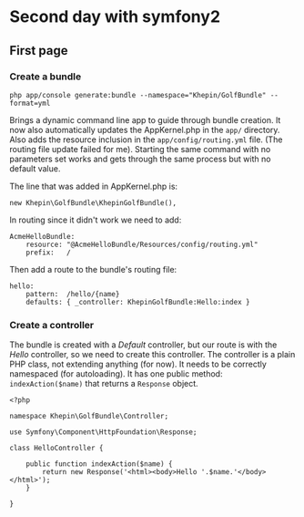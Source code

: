# Second day with symfony2

## First page

### Create a bundle

    php app/console generate:bundle --namespace="Khepin/GolfBundle" --format=yml

Brings a dynamic command line app to guide through bundle creation. It now also automatically updates the AppKernel.php in the `app/` directory. Also adds the resource inclusion in the `app/config/routing.yml` file. (The routing file update failed for me). Starting the same command with no parameters set works and gets through the same process but with no default value.


The line that was added in AppKernel.php is:

    new Khepin\GolfBundle\KhepinGolfBundle(),

In routing since it didn't work we need to add:

    AcmeHelloBundle:
        resource: "@AcmeHelloBundle/Resources/config/routing.yml"
        prefix:   /

Then add a route to the bundle's routing file:

    hello:
        pattern:  /hello/{name}
        defaults: { _controller: KhepinGolfBundle:Hello:index }

### Create a controller

The bundle is created with a _Default_ controller, but our route is with the _Hello_ controller, so we need to create this controller. The controller is a plain PHP class, not extending anything (for now). It needs to be correctly namespaced (for autoloading). It has one public method: `indexAction($name)` that returns a `Response` object.

    <?php

    namespace Khepin\GolfBundle\Controller;

    use Symfony\Component\HttpFoundation\Response;

    class HelloController {
        
        public function indexAction($name) {
            return new Response('<html><body>Hello '.$name.'</body></html>');
        }
        
    }



